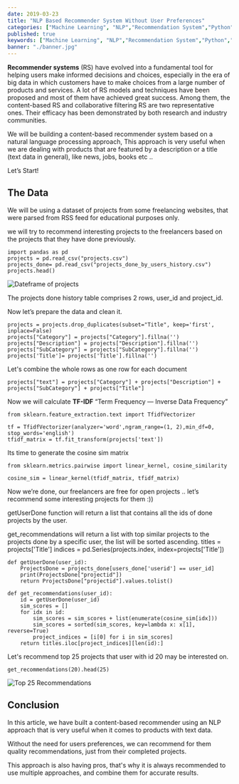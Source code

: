 ```yaml
---
date: 2019-03-23
title: "NLP Based Recommender System Without User Preferences"
categories: ["Machine Learning", "NLP","Recommendation System","Python","Content-Based"]
published: true
keywords: ["Machine Learning", "NLP","Recommendation System","Python","Content-Based"]
banner: "./banner.jpg"
---
```



**Recommender systems** (RS) have evolved into a fundamental tool for helping users make informed decisions and choices, especially in the era of big data in which customers have to make choices from a large number of products and services. A lot of RS models and techniques have been proposed and most of them have achieved great success. Among them, the content-based RS and collaborative filtering RS are two representative ones. Their efficacy has been demonstrated by both research and industry communities.

We will be building a content-based recommender system based on a natural language processing approach, This approach is very useful when we are dealing with products that are featured by a description or a title (text data in general), like news, jobs, books etc ..

Let’s Start!
## The Data

We will be using a dataset of projects from some freelancing websites, that were parsed from RSS feed for educational purposes only.

we will try to recommend interesting projects to the freelancers based on the projects that they have done previously.


    import pandas as pd
    projects = pd.read_csv("projects.csv")
    projects_done= pd.read_csv("projects_done_by_users_history.csv")
    projects.head()

![Dateframe of projects](https://cdn-images-1.medium.com/max/2402/1*lMn1ej5qhjoykwzBzf3YAA.png)

The projects done history table comprises 2 rows, user_id and project_id.

Now let’s prepare the data and clean it.

    projects = projects.drop_duplicates(subset="Title", keep='first', inplace=False)
    projects["Category"] = projects["Category"].fillna('')
    projects["Description"] = projects["Description"].fillna('')
    projects["SubCategory"] = projects["SubCategory"].fillna('')
    projects['Title']= projects['Title'].fillna('')

Let's combine the whole rows as one row for each document


    projects["text"] = projects["Category"] + projects["Description"] + projects["SubCategory"] + projects["Title"]

Now we will calculate **TF-IDF** “Term Frequency — Inverse Data Frequency”

    from sklearn.feature_extraction.text import TfidfVectorizer

    tf = TfidfVectorizer(analyzer='word',ngram_range=(1, 2),min_df=0, stop_words='english')
    tfidf_matrix = tf.fit_transform(projects['text'])

Its time to generate the cosine sim matrix

    from sklearn.metrics.pairwise import linear_kernel, cosine_similarity

    cosine_sim = linear_kernel(tfidf_matrix, tfidf_matrix)

Now we’re done, our freelancers are free for open projects .. let’s recommend some interesting projects for them :))

getUserDone function will return a list that contains all the ids of done projects by the user.

get_recommendations will return a list with top similar projects to the projects done by a specific user, the list will be sorted ascending.
    titles = projects['Title']
    indices = pd.Series(projects.index, index=projects['Title'])

    def getUserDone(user_id):
        ProjectsDone = projects_done[users_done['userid'] == user_id]
        print(ProjectsDone["projectid"])
        return ProjectsDone["projectid"].values.tolist()

    def get_recommendations(user_id):
        id = getUserDone(user_id)
        sim_scores = []
        for idx in id:
            sim_scores = sim_scores + list(enumerate(cosine_sim[idx]))
            sim_scores = sorted(sim_scores, key=lambda x: x[1], reverse=True)
            project_indices = [i[0] for i in sim_scores]
        return titles.iloc[project_indices][len(id):]


Let's recommend top 25 projects that user with id 20 may be interested on.

    get_recommendations(20).head(25)

![Top 25 Recommendations](https://cdn-images-1.medium.com/max/2000/1*ItlYlAV2OhcM-yl34L3r2A.png)

## Conclusion

In this article, we have built a content-based recommender using an NLP approach that is very useful when it comes to products with text data.

Without the need for users preferences, we can recommend for them quality recommendations, just from their completed projects.

This approach is also having pros, that's why it is always recommended to use multiple approaches, and combine them for accurate results.

